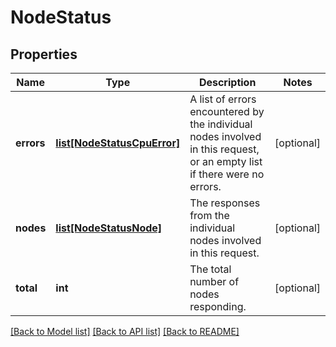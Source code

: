 # NodeStatus

## Properties
Name | Type | Description | Notes
------------ | ------------- | ------------- | -------------
**errors** | [**list[NodeStatusCpuError]**](NodeStatusCpuError.md) | A list of errors encountered by the individual nodes involved in this request, or an empty list if there were no errors. | [optional] 
**nodes** | [**list[NodeStatusNode]**](NodeStatusNode.md) | The responses from the individual nodes involved in this request. | [optional] 
**total** | **int** | The total number of nodes responding. | [optional] 

[[Back to Model list]](../README.md#documentation-for-models) [[Back to API list]](../README.md#documentation-for-api-endpoints) [[Back to README]](../README.md)


